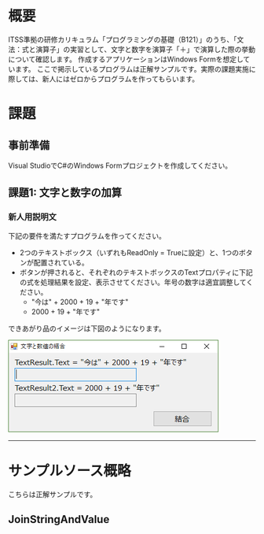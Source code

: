 # 概要
ITSS準拠の研修カリキュラム「プログラミングの基礎（B121）」のうち、「文法：式と演算子」の実習として、文字と数字を演算子「＋」で演算した際の挙動について確認します。
作成するアプリケーションはWindows Formを想定しています。
ここで掲示しているプログラムは正解サンプルです。実際の課題実施に際しては、新人にはゼロからプログラムを作ってもらいます。

# 課題

## 事前準備
Visual StudioでC#のWindows Formプロジェクトを作成してください。


## 課題1: 文字と数字の加算

### 新人用説明文
下記の要件を満たすプログラムを作ってください。

- 2つのテキストボックス（いずれもReadOnly = Trueに設定）と、1つのボタンが配置されている。
- ボタンが押されると、それぞれのテキストボックスのTextプロパティに下記の式を処理結果を設定、表示させてください。年号の数字は適宜調整してください。
  - "今は" + 2000 + 19 + "年です"
  - 2000 + 19 + "年です"

できあがり品のイメージは下図のようになります。

![](images/JoinStringAndValue01.png)



---
# サンプルソース概略
こちらは正解サンプルです。

## JoinStringAndValue
